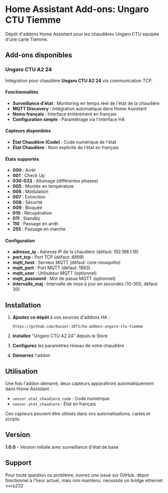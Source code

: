 # Home Assistant Add-ons: Ungaro CTU Tiemme

Dépôt d'addons Home Assistant pour les chaudières Ungaro CTU equipée d'une carte Tiemme.

## Add-ons disponibles

### Ungaro CTU A2 24

Intégration pour chaudière **Ungaro CTU A2 24** via communication TCP.

#### Fonctionnalités
- **Surveillance d'état** : Monitoring en temps réel de l'état de la chaudière
- **MQTT Discovery** : Intégration automatique dans Home Assistant
- **Noms français** : Interface entièrement en français
- **Configuration simple** : Paramétrage via l'interface HA

#### Capteurs disponibles
- **État Chaudière (Code)** : Code numérique de l'état
- **État Chaudière** : Nom explicite de l'état en français

#### États supportés
- **000** : Arrêt
- **001** : Check Up  
- **030-033** : Allumage (différentes phases)
- **005** : Montée en température
- **006** : Modulation
- **007** : Extinction
- **008** : Sécurité
- **009** : Bloquée
- **010** : Récupération
- **011** : Standby
- **110** : Passage en arrêt
- **255** : Passage en marche

#### Configuration
- **adresse_ip** : Adresse IP de la chaudière (défaut: 192.168.1.16)
- **port_tcp** : Port TCP (défaut: 8899)
- **mqtt_host** : Serveur MQTT (défaut: core-mosquitto)
- **mqtt_port** : Port MQTT (défaut: 1883)
- **mqtt_user** : Utilisateur MQTT (optionnel)
- **mqtt_password** : Mot de passe MQTT (optionnel)
- **intervalle_maj** : Intervalle de mise à jour en secondes (10-300, défaut: 30)

## Installation

1. **Ajoutez ce dépôt** à vos sources d'addons HA :
   ```
   https://github.com/Xavier-1971/ha-addons-ungaro-ctu-tiemme
   ```

2. **Installez** "Ungaro CTU A2 24" depuis le Store

3. **Configurez** les paramètres réseau de votre chaudière

4. **Démarrez** l'addon

## Utilisation

Une fois l'addon démarré, deux capteurs apparaîtront automatiquement dans Home Assistant :
- `sensor.etat_chaudiere_code` : Code numérique
- `sensor.etat_chaudiere` : État en français

Ces capteurs peuvent être utilisés dans vos automatisations, cartes et scripts.

## Version

**1.0.0** - Version initiale avec surveillance d'état de base

## Support

Pour toute question ou problème, ouvrez une issue sur GitHub. dépot fonctionnel à l'heur actuel, mais non maintenu. necessite un bridge ethernet <->rs232
